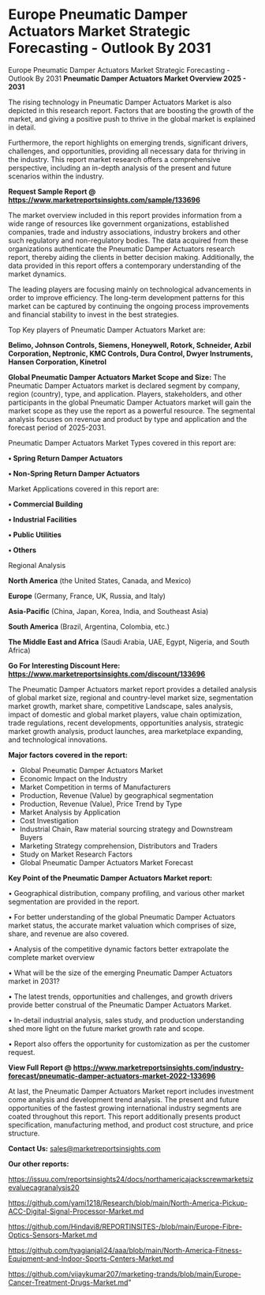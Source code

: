 # Europe Pneumatic Damper Actuators Market Strategic Forecasting - Outlook By 2031
 Europe Pneumatic Damper Actuators Market Strategic Forecasting - Outlook By 2031
<Strong> Pneumatic Damper Actuators Market Overview 2025 - 2031</strong>

The rising technology in Pneumatic Damper Actuators Market is also depicted in this research report. Factors that are boosting the growth of the market, and giving a positive push to thrive in the global market is explained in detail.

Furthermore, the report highlights on emerging trends, significant drivers, challenges, and opportunities, providing all necessary data for thriving in the industry. This report market research offers a comprehensive perspective, including an in-depth analysis of the present and future scenarios within the industry.

<strong>Request Sample Report @ <a href=https://www.marketreportsinsights.com/sample/133696>https://www.marketreportsinsights.com/sample/133696</a></strong>

The market overview included in this report provides information from a wide range of resources like government organizations, established companies, trade and industry associations, industry brokers and other such regulatory and non-regulatory bodies. The data acquired from these organizations authenticate the Pneumatic Damper Actuators research report, thereby aiding the clients in better decision making. Additionally, the data provided in this report offers a contemporary understanding of the market dynamics.

The leading players are focusing mainly on technological advancements in order to improve efficiency. The long-term development patterns for this market can be captured by continuing the ongoing process improvements and financial stability to invest in the best strategies.

Top Key players of Pneumatic Damper Actuators Market are:

<strong>Belimo, Johnson Controls, Siemens, Honeywell, Rotork, Schneider, Azbil Corporation, Neptronic, KMC Controls, Dura Control, Dwyer Instruments, Hansen Corporation, Kinetrol</strong>

<strong><b>Global Pneumatic Damper Actuators Market Scope and Size:</b></strong>
The Pneumatic Damper Actuators market is declared segment by company, region (country), type, and application. Players, stakeholders, and other participants in the global Pneumatic Damper Actuators market will gain the market scope as they use the report as a powerful resource. The segmental analysis focuses on revenue and product by type and application and the forecast period of 2025-2031.

Pneumatic Damper Actuators Market Types covered in this report are:

<strong>• Spring Return Damper Actuators

• Non-Spring Return Damper Actuators</strong>

Market Applications covered in this report are:

<strong>• Commercial Building

• Industrial Facilities

• Public Utilities

• Others</strong> 

Regional Analysis

<strong>North America</strong> (the United States, Canada, and Mexico)

<strong>Europe</strong> (Germany, France, UK, Russia, and Italy)

<strong>Asia-Pacific</strong> (China, Japan, Korea, India, and Southeast Asia)

<strong>South America</strong> (Brazil, Argentina, Colombia, etc.)

<strong>The Middle East and Africa</strong> (Saudi Arabia, UAE, Egypt, Nigeria, and South Africa)

<strong>Go For Interesting Discount Here: <a href=https://www.marketreportsinsights.com/discount/133696>https://www.marketreportsinsights.com/discount/133696</a></strong>

The Pneumatic Damper Actuators market report provides a detailed analysis of global market size, regional and country-level market size, segmentation market growth, market share, competitive Landscape, sales analysis, impact of domestic and global market players, value chain optimization, trade regulations, recent developments, opportunities analysis, strategic market growth analysis, product launches, area marketplace expanding, and technological innovations.

<strong><b>Major factors covered in the report:</b></strong>
<ul>
  <li>Global Pneumatic Damper Actuators Market </li>
  <li>Economic Impact on the Industry</li>
  <li>Market Competition in terms of Manufacturers</li>
  <li>Production, Revenue (Value) by geographical segmentation</li>
  <li>Production, Revenue (Value), Price Trend by Type</li>
  <li>Market Analysis by Application</li>
  <li>Cost Investigation</li>
  <li>Industrial Chain, Raw material sourcing strategy and Downstream Buyers</li>
  <li>Marketing Strategy comprehension, Distributors and Traders</li>
  <li>Study on Market Research Factors</li>
  <li>Global Pneumatic Damper Actuators Market Forecast</li>
</ul>

<strong><b>Key Point of the Pneumatic Damper Actuators Market report:</b></strong>

• Geographical distribution, company profiling, and various other market segmentation are provided in the report.

• For better understanding of the global Pneumatic Damper Actuators market status, the accurate market valuation which comprises of size, share, and revenue are also covered.

• Analysis of the competitive dynamic factors better extrapolate the complete market overview

• What will be the size of the emerging Pneumatic Damper Actuators market in 2031?

• The latest trends, opportunities and challenges, and growth drivers provide better construal of the Pneumatic Damper Actuators Market.

• In-detail industrial analysis, sales study, and production understanding shed more light on the future market growth rate and scope.

• Report also offers the opportunity for customization as per the customer request.

<strong><b>View Full Report @ <a href=https://www.marketreportsinsights.com/industry-forecast/pneumatic-damper-actuators-market-2022-133696>https://www.marketreportsinsights.com/industry-forecast/pneumatic-damper-actuators-market-2022-133696</a></b></strong>


At last, the Pneumatic Damper Actuators Market report includes investment come analysis and development trend analysis. The present and future opportunities of the fastest growing international industry segments are coated throughout this report. This report additionally presents product specification, manufacturing method, and product cost structure, and price structure.

<strong>Contact Us:</strong>
sales@marketreportsinsights.com

<strong>Our other reports:</strong>

<a href=https://issuu.com/reportsinsights24/docs/northamericajackscrewmarketsizevaluecagranalysis20>https://issuu.com/reportsinsights24/docs/northamericajackscrewmarketsizevaluecagranalysis20</a>

<a href=https://github.com/yami1218/Research/blob/main/North-America-Pickup-ACC-Digital-Signal-Processor-Market.md>https://github.com/yami1218/Research/blob/main/North-America-Pickup-ACC-Digital-Signal-Processor-Market.md</a>

<a href=https://github.com/Hindavi8/REPORTINSITES-/blob/main/Europe-Fibre-Optics-Sensors-Market.md>https://github.com/Hindavi8/REPORTINSITES-/blob/main/Europe-Fibre-Optics-Sensors-Market.md</a>

<a href=https://github.com/tyagianjali24/aaa/blob/main/North-America-Fitness-Equipment-and-Indoor-Sports-Centers-Market.md>https://github.com/tyagianjali24/aaa/blob/main/North-America-Fitness-Equipment-and-Indoor-Sports-Centers-Market.md</a>

<a href=https://github.com/vijaykumar207/marketing-trands/blob/main/Europe-Cancer-Treatment-Drugs-Market.md>https://github.com/vijaykumar207/marketing-trands/blob/main/Europe-Cancer-Treatment-Drugs-Market.md</a>"
